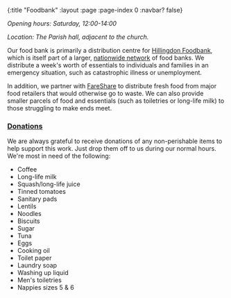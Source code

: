 {:title "Foodbank"
 :layout :page
 :page-index 0
 :navbar? false}

*Opening hours: Saturday, 12:00-14:00*

*Location: The Parish hall, adjacent to the church.*

Our food bank is primarily a distribution centre for [Hillingdon Foodbank](https://hillingdon.foodbank.org.uk/), which is itself part of a larger, [nationwide network](https://www.trusselltrust.org/) of food banks. We distribute a week's worth of essentials to individuals and families in an emergency situation, such as catastrophic illness or unemployment.

In addition, we partner with [FareShare](https://fareshare.org.uk/) to distribute fresh food from major food retailers that would otherwise go to waste. We can also provide smaller parcels of food and essentials (such as toiletries or long-life milk) to those struggling to make ends meet.

### [Donations](#donations)

We are always grateful to receive donations of any non-perishable items to help support this work. Just drop them off to us during our normal hours. We're most in need of the following:

 * Coffee
 * Long-life milk
 * Squash/long-life juice
 * Tinned tomatoes
 * Sanitary pads
 * Lentils
 * Noodles
 * Biscuits
 * Sugar
 * Tuna
 * Eggs
 * Cooking oil
 * Toilet paper
 * Laundry soap
 * Washing up liquid
 * Men's toiletries
 * Nappies sizes 5 & 6
